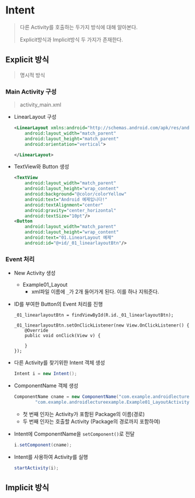 # Intent

> 다른 Activity를 호출하는 두가지 방식에 대해 알아본다.
>
> Explicit방식과 Implicit방식 두 가지가 존재한다.

## Explicit 방식

> 명시적 방식

### Main Activity 구성

> activity_main.xml

* LinearLayout 구성

  ```xml
  <LinearLayout xmlns:android="http://schemas.android.com/apk/res/android"
      android:layout_width="match_parent"
      android:layout_height="match_parent"
      android:orientation="vertical">
  
  </LinearLayout>
  ```

* TextView와 Button 생성

  ```xml
  <TextView
      android:layout_width="match_parent"
      android:layout_height="wrap_content"
      android:background="@color/colorYellow"
      android:text="Android 예제입니다!"
      android:textAlignment="center"
      android:gravity="center_horizontal"
      android:textSize="10pt"/>
  <Button
      android:layout_width="match_parent"
      android:layout_height="wrap_content"
      android:text="01.LinearLayout 예제"
      android:id="@+id/_01_linearlayoutBtn"/>
  ```

### Event 처리

* New Activity 생성
  * Example01_Layout
    * xml파일 이름에 `_`가 2개 들어가게 된다. 이를 하나 지워준다.

* ID를 부여한 Button의 Event 처리를 진행

  ```
  _01_linearlayoutBtn = findViewById(R.id._01_linearlayoutBtn);
  
  _01_linearlayoutBtn.setOnClickListener(new View.OnClickListener() {
      @Override
      public void onClick(View v) {
          
      }
  });
  ```

* 다른 Activity를 찾기위한 Intent 객체 생성

  ```java
  Intent i = new Intent();
  ```

* ComponentName 객체 생성

  ```java
  ComponentName cname = new ComponentName("com.example.androidlectureexample",
          "com.example.androidlectureexample.Example01_LayoutActivity");
  ```

  * 첫 번째 인자는 Activity가 포함된 Package의 이름(경로)
  * 두 번째 인자는 호출할 Activity (Package의 경로까지 포함하여)

* Intent에 ComponentName을 `setComponent()`로 전달

  ```java
  i.setComponent(cname);
  ```

* Intent를 사용하여 Activity를 실행

  ```java
  startActivity(i);
  ```

## Implicit 방식

